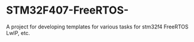 # STM32F407-FreeRTOS-
A project for developing templates for various tasks for stm32f4 FreeRTOS LwIP, etc.
